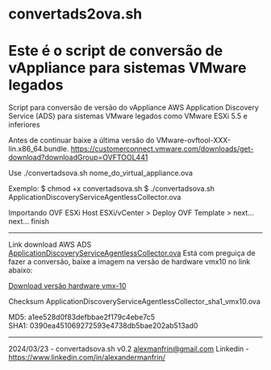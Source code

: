 # convertads2ova.sh

# Este é o script de conversão de vAppliance para sistemas VMware legados

Script para conversão de versão do vAppliance AWS Application Discovery Service (ADS) para sistemas VMware legados como VMware ESXi 5.5 e inferiores

Antes de continuar baixe a última versão do VMware-ovftool-XXX-lin.x86_64.bundle.
https://customerconnect.vmware.com/downloads/get-download?downloadGroup=OVFTOOL441

Use ./convertadsova.sh nome_do_virtual_appliance.ova

Exemplo: 
$ chmod +x convertadsova.sh
$ ./convertadsova.sh ApplicationDiscoveryServiceAgentlessCollector.ova

Importando OVF ESXi
Host ESXi/vCenter > Deploy OVF Template > next... next... finish

________________________________________________________________________________________

Link download AWS ADS <a href="https://s3.us-west-2.amazonaws.com/aws.agentless.discovery.collector.bundle/releases/latest/ApplicationDiscoveryServiceAgentlessCollector.ova" target="_blank">ApplicationDiscoveryServiceAgentlessCollector.ova</a>
Está com preguiça de fazer a conversão, baixe a imagem na versão de hardware vmx10 no link abaixo:

<a href="https://hitssbr-my.sharepoint.com/:u:/r/personal/alexander_manfrin_globalhitss_com_br/Documents/ETICE_ZPE-ADS_Image/ApplicationDiscoveryServiceAgentlessCollector_sha1_vmx10.ova?csf=1&web=1&e=8gj8zT">Download versão hardware vmx-10</a>

Checksum ApplicationDiscoveryServiceAgentlessCollector_sha1_vmx10.ova

MD5: a1ee528d0f83defbbae2f179c4ebe7c5  
SHA1: 0390ea451069272593e4738db5bae202ab513ad0 

________________________________________________________________________________________

2024/03/23 - convertadsova.sh v0.2 <alexmanfrin@gmail.com>
Linkedin - https://www.linkedin.com/in/alexandermanfrin/



